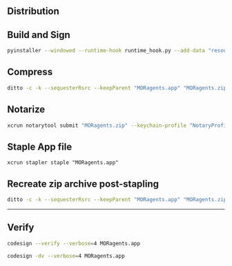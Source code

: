 ## Distribution

## Build and Sign
```sh
pyinstaller --windowed --runtime-hook runtime_hook.py --add-data "resources:resources" --osx-bundle-identifier "com.liquidtensor.moragents" --codesign-identity "Developer ID Application: Liquid Tensor LLC (ZQN244GMTD)" --name="MORagents" --icon="images/moragents.icns" --osx-entitlements-file "build_assets/macOS/MORagents.entitlements" main.py
```

## Compress
```sh
ditto -c -k --sequesterRsrc --keepParent "MORagents.app" "MORagents.zip"
````

## Notarize
```sh
xcrun notarytool submit "MORagents.zip" --keychain-profile "NotaryProfile" --wait
```

## Staple App file
```shell
xcrun stapler staple "MORagents.app"
```

## Recreate zip archive post-stapling
```sh
ditto -c -k --sequesterRsrc --keepParent "MORagents.app" "MORagents.zip"
````

---


## Verify
```sh
codesign --verify --verbose=4 MORagents.app

codesign -dv --verbose=4 MORagents.app
```
